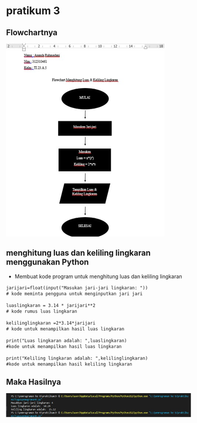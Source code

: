 # pratikum 3

## Flowchartnya

![Alt text](image.png)

## menghitung luas dan keliling lingkaran menggunakan Python

* Membuat kode program untuk 
menghitung luas dan keliling 
lingkaran

```
jarijari=float(input("Masukan jari-jari lingkaran: "))
# kode meminta pengguna untuk menginputkan jari jari 

luaslingkaran = 3.14 * jarijari**2
# kode rumus luas lingkaran 

kelilinglingkaran =2*3.14*jarijari
# kode untuk menampilkan hasil luas lingkaran

print("Luas lingkaran adalah: ",luaslingkaran)
#kode untuk menampilkan hasil luas lingkaran

print("Keliling lingkaran adalah: ",kelilinglingkaran)
#kode untuk menampilkan hasil keliling lingkaran
```
## Maka Hasilnya
![Alt text](image-1.png)
